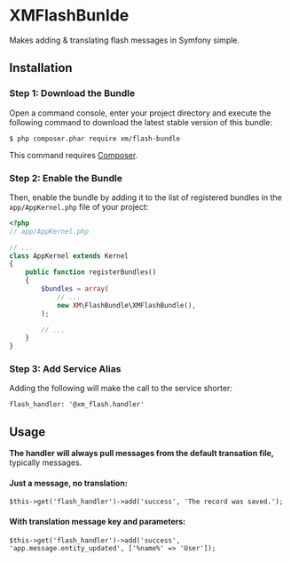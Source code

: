 # XMFlashBunlde
Makes adding & translating flash messages in Symfony simple.

## Installation

### Step 1: Download the Bundle

Open a command console, enter your project directory and execute the
following command to download the latest stable version of this bundle:

```console
$ php composer.phar require xm/flash-bundle
```

This command requires [Composer](https://getcomposer.org/download/).

### Step 2: Enable the Bundle

Then, enable the bundle by adding it to the list of registered bundles
in the `app/AppKernel.php` file of your project:

```php
<?php
// app/AppKernel.php

// ...
class AppKernel extends Kernel
{
    public function registerBundles()
    {
        $bundles = array(
            // ...
            new XM\FlashBundle\XMFlashBundle(),
        );

        // ...
    }
}
```

### Step 3: Add Service Alias

Adding the following will make the call to the service shorter:

```
flash_handler: '@xm_flash.handler'
```

## Usage

**The handler will always pull messages from the default transation file,**
typically messages.

#### Just a message, no translation:

```
$this->get('flash_handler')->add('success', 'The record was saved.');
```

#### With translation message key and parameters:

```
$this->get('flash_handler')->add('success', 'app.message.entity_updated', ['%name%' => 'User']);
```
